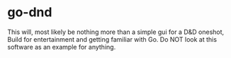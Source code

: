 # go-dnd

This will, most likely be nothing more than a simple gui for a D&D oneshot, 
Build for entertainment and getting familiar with Go.
Do NOT look at this software as an example for anything.